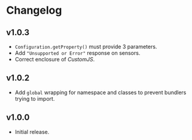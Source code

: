 # Changelog
## v1.0.3
- `Configuration.getProperty()` must provide 3 parameters.
- Add `"Unsupported or Error"` response on sensors.
- Correct enclosure of _CustomJS_.

## v1.0.2
- Add `global` wrapping for namespace and classes to prevent bundlers trying to import.

## v1.0.0
- Initial release.
